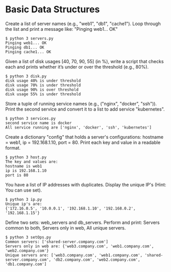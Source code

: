 # Basic Data Structures

Create a list of server names (e.g., "web1", "db1", "cache1"). Loop through the list and print a message like: "Pinging web1... OK"

    $ python 3 servers.py  
    Pinging web1... OK
    Pinging db1... OK
    Pinging cache1... OK

Given a list of disk usages [40, 70, 90, 55] (in %), write a script that checks each and prints whether it’s under or over the threshold (e.g., 80%).

    $ python 3 disk.py                              
    disk usage 40% is under threshold
    disk usage 70% is under threshold
    disk usage 90% is over threshold
    disk usage 55% is under threshold

Store a tuple of running service names (e.g., ("nginx", "docker", "ssh")). Print the second service and convert it to a list to add service "kubernetes".

    $ python 3 services.py
    second service name is docker
    All service running are ['nginx', 'docker', 'ssh', 'kubernetes']

Create a dictionary "config" that holds a server's configurations:  hostname = web1, ip = 192.168.1.10, port =  80. Print each key and value in a readable format.

    $ python 3 host.py
    The key and values are: 
    hostname is web1
    ip is 192.168.1.10
    port is 80

You have a list of IP addresses with duplicates. Display the unique IP's (Hint: You can use set).

    $ python 3 ip.py
    Unique ip's are:
    {'172.16.0.5', '10.0.0.1', '192.168.1.10', '192.168.0.2', '192.168.1.15'}

Define two sets: web_servers and db_servers. Perform and print: Servers common to both, Servers only in web, All unique servers.

    $ python 3 setOps.py
    Common servers: ['shared-server.company.com']
    Servers only in web are: {'web3.company.com', 'web1.company.com', 'web2.company.com'}
    Unique servers are: ['web3.company.com', 'web1.company.com', 'shared-server.company.com', 'db2.company.com', 'web2.company.com', 'db1.company.com']
